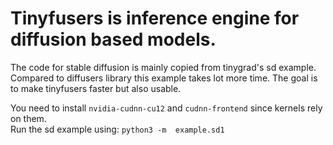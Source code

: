# Tinyfusers is inference engine for diffusion based models.
The code for stable diffusion is mainly copied from tinygrad's sd example.  
Compared to diffusers library this example takes lot more time. 
The goal is to make tinyfusers faster but also usable.  

You need to install `nvidia-cudnn-cu12` and `cudnn-frontend` since kernels rely on them.  
Run the sd example using: `python3 -m  example.sd1`
